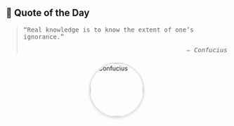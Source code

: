 ## 💬 Quote of the Day

<!-- QUOTE_START -->

<div style="font-family: 'JetBrains Mono', monospace; font-size: 14px;">

> “Real knowledge is to know the extent of one’s ignorance.”
> <p style="text-align: right; margin-top: 10px; font-style: italic;">— Confucius</p>

</div>

<div style="display: flex; justify-content: center; margin-top: 20px;">
    <img 
        src="https://i.gr-assets.com/images/S/compressed.photo.goodreads.com/authors/1407613261i/15321._UX200_CR0,0,200,200_.jpg" 
        alt="Confucius" 
        width="120" 
        height="120"
        style="
            border-radius: 50%;
            object-fit: cover;
            border: 3px solid #e1e4e8;
            box-shadow: 0 2px 5px rgba(0,0,0,0.1);
        "
    >
</div>

<!-- QUOTE_END -->

